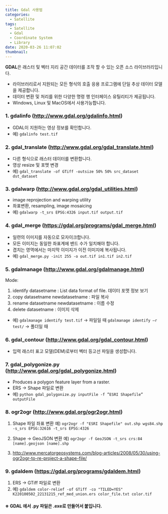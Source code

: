 ```yaml
---
title: Gdal 사용법
categories:
  - Satellite
tags:
  - Satellite
  - Gdal
  - Coordinate System
  - Library
date: 2020-03-26 11:07:02
thumbnail:
---
```


**GDAL**은 래스터 및 벡터 지리 공간 데이터를 조작 할 수 있는 오픈 소스 라이브러리입니다.

- 라이브러리로서 지원되는 모든 형식의 호출 응용 프로그램에 단일 추상 데이터 모델을 제공합니다.
- 데이터 변환 및 처리를 위한 다양한 명령 행 인터페이스 유틸리티가 제공됩니다.
- Windows, Linux 및 MacOS에서 사용가능합니다.

### 1. gdalinfo (http://www.gdal.org/gdalinfo.html)

- GDAL이 지원하는 영상 정보를 확인합니다.
- 예) `gdalinfo test.tif`

### 2. gdal_translate (http://www.gdal.org/gdal_translate.html)

- 다른 형식으로 래스터 데이터를 변환합니다.
- 영상 resize 및 포멧 변경
- 예) `gdal_translate -of GTiff -outsize 50% 50% src_dataset dst_dataset`

### 3. gdalwarp (http://www.gdal.org/gdal_utilities.html)

- image reprojection and warping utility
- 좌표변환, resampling, image mosaicing
- 예) `gdalwarp -t_srs EPSG:4326 input.tif output.tif`

### 4. gdal_merge (https://gdal.org/programs/gdal_merge.html)

- 일련의 이미지를 자동으로 모자이크합니다.
- 모든 이미지는 동일한 좌표계에 밴드 수가 일치해야 합니다.
- 겹치는 영역에서는 마지막 이미지가 이전 이미지에 복사됩니다.
- 예) `gdal_merge.py -init 255 -o out.tif in1.tif in2.tif`

### 5. gdalmanage (http://www.gdal.org/gdalmanage.html)

Mode:

1. identify datasetname : List data format of file. 데이터 포맷 정보 보기
2. copy datasetname newdatasetname : 파일 복사
3. rename datasetname newdatasetname : 이름 수정
4. delete datasetname : 이미지 삭제

- 예) `gdalmanage identify test.tif` -> 파일일 때
  `gdalmanage identify –r test/` -> 폴더일 때

### 6. gdal_contour (http://www.gdal.org/gdal_contour.html)

- 입력 래스터 표고 모델(DEM)로부터 벡터 등고선 파일을 생성합니다.

### 7. gdal_polygonize.py (http://www.gdal.org/gdal_polygonize.html)

- Produces a polygon feature layer from a raster.
- ERS -> Shape 파일로 변환
- 예) `python gdal_polygonize.py inputFile -f ”ESRI Shapefile” outputFile`

### 8. ogr2ogr (http://www.gdal.org/ogr2ogr.html)

1. Shape 파일 좌표 변환
   예) `ogr2ogr -f "ESRI Shapefile" out.shp wgs84.shp -s_srs EPSG:32616 -t_srs EPSG:4326`

2. Shape -> GeoJSON 변환
   예) `ogr2ogr -f GeoJSON -t_srs crs:84 [name].geojson [name].shp`

3. http://www.mercatorgeosystems.com/blog-articles/2008/05/30/using-ogr2ogr-to-re-project-a-shape-file/

### 9. gdaldem (https://gdal.org/programs/gdaldem.html)

1. ERS -> GTiff 파일로 변환
2. 예) `gdaldem color-relief -of GTiff -co "TILED=YES" K220100502_22131215_ref_med_union.ers color_file.txt color.tif`

#### ※ GDAL 에서 .py 파일은 .exe로 만들어서 붙입니다.
